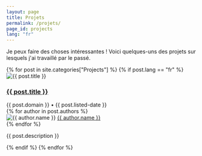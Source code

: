 ```yaml
---
layout: page
title: Projets
permalink: /projets/
page_id: projects
lang: "fr"
---
```


Je peux faire des choses intéressantes ! Voici quelques-uns des projets sur lesquels j'ai travaillé par le passé.

<!-- TODO: Add a filter bar for filtering by subject -->
<div class="project-list">
    {% for post in site.categories["Projects"] %}
        {% if post.lang == "fr" %}
    <div class="project">
        <img class="project-img" src="{{ post.image }}" alt="{{ post.title }}">
        <div class="project-contents">
            <a href="{{ post.url }}"><h3 class="project-title">{{ post.title }}</h3></a>
            <span class="project-meta">{{ post.domain }} &bull; {{ post.listed-date }}</span>
            <div class="project-authors">
                {% for author in post.authors %}
                <div class="project-author">
                    <img class="project-author-img" src="{{ author.image }}" alt="{{ author.name }}">
                    <a href="{{ author.github }}">{{ author.name }}</a>
                </div>
                {% endfor %}
            </div>
            <p class="project-description">{{ post.description }}</p>
        </div>
    </div>
{% endif %}
    {% endfor %}
</div>